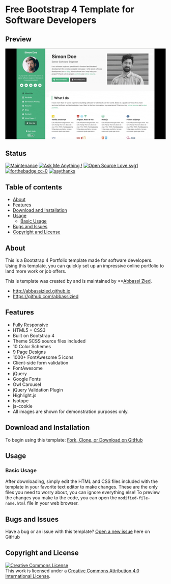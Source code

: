 # Free Bootstrap 4 Template for Software Developers
 
## Preview

![Free Bootstrap 4 Template for Software Developers Preview](assets/images/preview.gif) 

 
## Status

 
[![Maintenance](https://img.shields.io/badge/Maintained%3F-yes-green.svg)](https://GitHub.com/Naereen/StrapDown.js/graphs/commit-activity)
[![Ask Me Anything !](https://img.shields.io/badge/Ask%20me-anything-1abc9c.svg)](https://GitHub.com/Naereen/ama)
[![Open Source Love svg1](https://badges.frapsoft.com/os/v1/open-source.svg?v=103)](https://github.com/ellerbrock/open-source-badges/)
[![forthebadge cc-0](http://ForTheBadge.com/images/badges/cc-0.svg)](http://ForTheBadge.com)
[![saythanks](https://img.shields.io/badge/say-thanks-ff69b4.svg)](https://saythanks.io/to/kennethreitz)

 
## Table of contents  
* [About](#About)
* [Features](#Features)
* [Download and Installation](#Download-and-Installation)
* [Usage](#Usage)
   * [Basic Usage](#Basic-Usage)
* [Bugs and Issues](#Bugs-and-Issues) 
* [Copyright and License](#Copyright-and-License) 
 
 
## About

This is a Bootstrap 4 Portfolio template made for software developers. Using this template, you can quickly set up an impressive online portfolio to land more work or job offers. 

This is template was created by and is maintained by **[Abbassi Zied](http://abbassizied.github.io/).

* http://abbassizied.github.io
* https://github.com/abbassizied


## Features
* Fully Responsive
* HTML5 + CSS3
* Built on Bootstrap 4
* Theme SCSS source files included
* 10 Color Schemes
* 9 Page Designs
* 1000+ FontAwesome 5 icons
* Client-side form validation
* FontAwesome
* jQuery
* Google Fonts
* Owl Carousel
* jQuery Validation Plugin
* Highlight.js
* Isotope
* js-cookie
* All images are shown for demonstration purposes only.


## Download and Installation

To begin using this template: [Fork, Clone, or Download on GitHub](https://github.com/abbassizied/Free-Bootstrap-4-Template-for-Software-Developers)

## Usage

### Basic Usage

After downloading, simply edit the HTML and CSS files included with the template in your favorite text editor to make changes. These are the only files you need to worry about, you can ignore everything else! To preview the changes you make to the code, you can open the `modified-file-name.html` file in your web browser.

## Bugs and Issues

Have a bug or an issue with this template? [Open a new issue](https://github.com/abbassizied/Free-Bootstrap-4-Template-for-Software-Developers/issues) here on GitHub


## Copyright and License

<a rel="license" href="http://creativecommons.org/licenses/by/4.0/"><img alt="Creative Commons License" style="border-width:0" src="https://i.creativecommons.org/l/by/4.0/88x31.png" /></a><br />This work is licensed under a <a rel="license" href="http://creativecommons.org/licenses/by/4.0/">Creative Commons Attribution 4.0 International License</a>.
